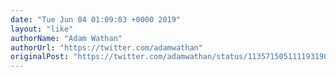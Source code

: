 ```yaml
---
date: "Tue Jun 04 01:09:03 +0000 2019"
layout: "like"
authorName: "Adam Wathan"
authorUrl: "https://twitter.com/adamwathan"
originalPost: "https://twitter.com/adamwathan/status/1135715051111931904"
---
```

